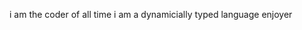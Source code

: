 i am the coder of all time
i am a dynamicially typed language enjoyer
<!---
bokpizza/bokpizza is a ✨ special ✨ repository because its `README.md` (this file) appears on your GitHub profile.
You can click the Preview link to take a look at your changes.
--->
